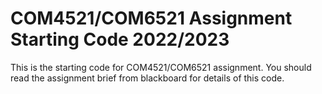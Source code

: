# COM4521/COM6521 Assignment Starting Code 2022/2023

This is the starting code for COM4521/COM6521 assignment. You should read the assignment brief from blackboard for details of this code.
